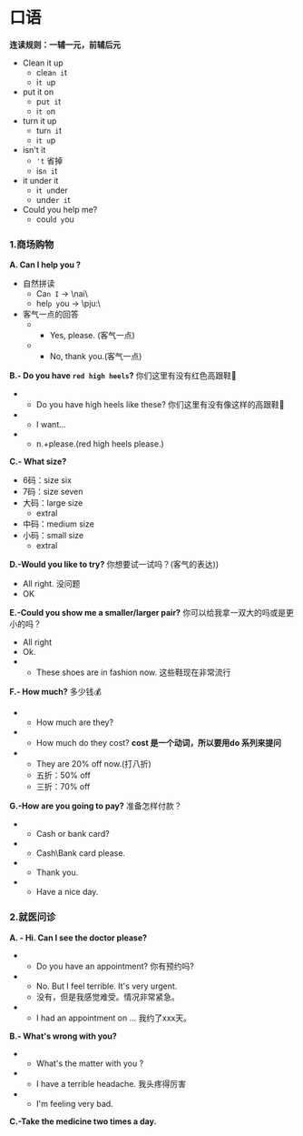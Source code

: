 # 口语

**连读规则：一辅一元，前辅后元**

* Clean it up
  * clea`n i`t
  * i`t u`p
* put it on
  * pu`t i`t
  * i`t o`n
* turn it up
  * tur`n i`t
  * i`t u`p
* isn't it
  * `'t` 省掉
  * is`n i`t
* it under it
  * i`t u`nder
  * unde`r i`t
* Could you help me?
  * coul`d y`ou

### 1.商场购物
**A. Can I help you ?**
* 自然拼读
  * Ca`n I` -> \nai\
  * hel`p y`ou -> \pju:\
* 客气一点的回答
  * - Yes, please. (客气一点)
  * - No, thank you.(客气一点)

**B.- Do you have `red high heels`?** 你们这里有没有红色高跟鞋👠
  * - Do you have high heels like these? 你们这里有没有像这样的高跟鞋👠
  * - I want...
  * - n.+please.(red high heels please.)

**C.- What size?**
  * 6码：size six
  * 7码：size seven
  * 大码：large size
    * extral
  * 中码：medium size
  * 小码：small size
    * extral

**D.-Would you like to try?** 你想要试一试吗？(客气的表达))
  * All right. 没问题 
  * OK 

**E.-Could you show me a smaller/larger pair?** 你可以给我拿一双大的吗或是更小的吗？
  * All right
  * Ok.
  * - These shoes are in fashion now. 这些鞋现在非常流行

**F.- How much?** 多少钱💰
  * - How much are they?
  * - How much do they cost? **cost 是一个动词，所以要用do 系列来提问**
  * - They are 20% off now.(打八折)
    * 五折：50% off
    * 三折：70% off

**G.-How are you going to pay?** 准备怎样付款？
  * - Cash or bank card?
  * - Cash\Bank card please.
  * - Thank you.
  * - Have a nice day.

### 2.就医问诊
**A. - Hi. Can I see the doctor please?**
* - Do you have an appointment? 你有预约吗?
* - No. But I feel terrible. It's very urgent.
  * 没有，但是我感觉难受。情况非常紧急。
* - I had an appointment on ... 我约了xxx天。

**B.- What's wrong with you?**
* - What's the matter with you ?
* - I have a terrible headache. 我头疼得厉害
* - I'm feeling very bad.

**C.-Take the medicine two times a day.**




